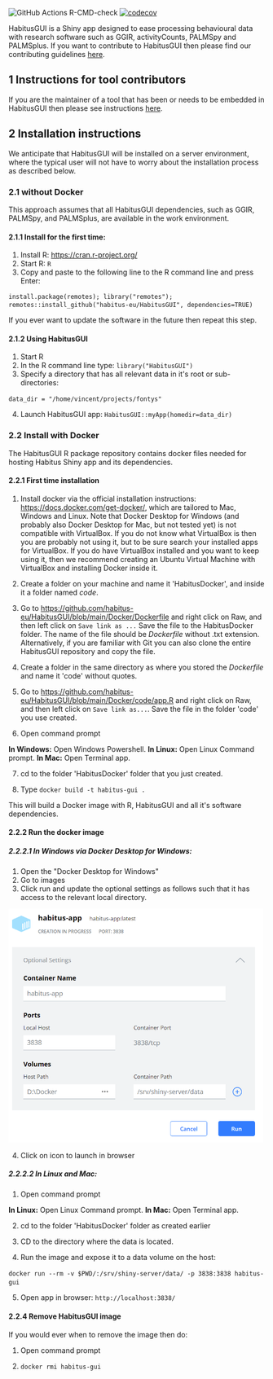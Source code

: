 ![GitHub Actions R-CMD-check](https://github.com/habitus-eu/HabitusGUI/workflows/R-CMD-check-full/badge.svg)
[![codecov](https://codecov.io/gh/habitus-eu/HabitusGUI/branch/main/graph/badge.svg?token=GPRPJ3IXWC)](https://app.codecov.io/gh/habitus-eu/HabitusGUI)

HabitusGUI is a Shiny app designed to ease processing behavioural data with research software such as GGIR, activityCounts, PALMSpy and PALMSplus. If you want to contribute to HabitusGUI then please find our contributing guidelines [here](https://github.com/wadpac/GGIR/blob/master/CONTRIBUTING.md).

## 1 Instructions for tool contributors

If you are the maintainer of a tool that has been or needs to be embedded in HabitusGUI then please see instructions   [here](https://github.com/habitus-eu/HabitusGUI/blob/main/INSTRUCTIONS_TOOL_MAINTAINERS.md).

## 2 Installation instructions

We anticipate that HabitusGUI will be installed on a server environment, where the typical user will not have to worry about the installation process as described below.

### 2.1 without Docker

This approach assumes that all HabitusGUI dependencies, such as GGIR, PALMSpy, and PALMSplus, are available in the work environment.

#### 2.1.1 Install for the first time:

1. Install R: https://cran.r-project.org/
2. Start R: `R`
3. Copy and paste to the following line to the R command line and press Enter:

```
install.package(remotes); library("remotes"); remotes::install_github("habitus-eu/HabitusGUI", dependencies=TRUE)
```

If you ever want to update the software in the future then repeat this step.

#### 2.1.2 Using HabitusGUI

1. Start R
2. In the R command line type: `library("HabitusGUI")`
3. Specify a directory that has all relevant data in it's root or sub-directories:

`data_dir = "/home/vincent/projects/fontys"`

4. Launch HabitusGUI app: `HabitusGUI::myApp(homedir=data_dir)`

### 2.2 Install with Docker

The HabitusGUI R package repository contains docker files needed for hosting Habitus Shiny app and
its dependencies.

#### 2.2.1 First time installation


1. Install docker via the official installation instructions: https://docs.docker.com/get-docker/, which are tailored to Mac, Windows and Linux. Note that Docker Desktop for Windows (and probably also Docker Desktop for Mac, but not tested yet) is not compatible with VirtualBox. If you do not know what VirtualBox is then you are probably not using it, but to be sure search your installed apps for VirtualBox. If you do have VirtualBox installed and you want to keep using it, then we recommend creating an Ubuntu Virtual Machine with VirtualBox and installing Docker inside it.

2. Create a folder on your machine and name it 'HabitusDocker', and inside it a folder named _code_.

3. Go to https://github.com/habitus-eu/HabitusGUI/blob/main/Docker/Dockerfile and right click on Raw, and then left click on `Save link as ...` Save the file to the HabitusDocker folder. The name of the file should be _Dockerfile_ without .txt extension. Alternatively, if you are familiar with Git you can also clone the entire HabitusGUI repository and copy the file.

4. Create a folder in the same directory as where you stored the _Dockerfile_ and name it 'code' without quotes.

5. Go to https://github.com/habitus-eu/HabitusGUI/blob/main/Docker/code/app.R and right click on Raw, and then left click on `Save link as...`. Save the file in the folder 'code' you use created.

6. Open command prompt

**In Windows:** Open Windows Powershell.
**In Linux:** Open Linux Command prompt.
**In Mac:** Open Terminal app.

7. cd to the folder 'HabitusDocker' folder that you just created.

8. Type `docker build -t habitus-gui .`

This will build a Docker image with R, HabitusGUI and all it's software dependencies.

#### 2.2.2 Run the docker image

##### 2.2.2.1 In Windows via Docker Desktop for Windows:

1. Open the "Docker Desktop for Windows"
2. Go to images
3. Click run and update the optional settings as follows such that it has access to the relevant local directory.

<img src="Docker_windows_printscreen.png" width="500">

4. Click on icon to launch in browser

##### 2.2.2.2 In Linux and Mac:

1. Open command prompt

**In Linux:** Open Linux Command prompt.
**In Mac:** Open Terminal app.

2. cd to the folder 'HabitusDocker' folder as created earlier

3. CD to the directory where the data is located.

4. Run the image and expose it to a data volume on the host:

`docker run --rm -v $PWD/:/srv/shiny-server/data/ -p 3838:3838 habitus-gui`

5. Open app in browser: `http://localhost:3838/`


#### 2.2.4 Remove HabitusGUI image

If you would ever when to remove the image then do:

1. Open command prompt

2. `docker rmi habitus-gui`

